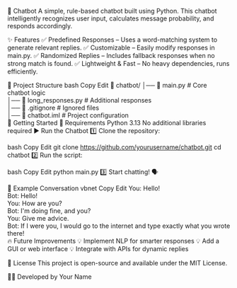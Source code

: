 🤖 Chatbot
A simple, rule-based chatbot built using Python. This chatbot intelligently recognizes user input, calculates message probability, and responds accordingly.

✨ Features
✅ Predefined Responses – Uses a word-matching system to generate relevant replies.
✅ Customizable – Easily modify responses in main.py.
✅ Randomized Replies – Includes fallback responses when no strong match is found.
✅ Lightweight & Fast – No heavy dependencies, runs efficiently.

📁 Project Structure
bash
Copy
Edit
📂 chatbot/
│── 📜 main.py             # Core chatbot logic  
│── 📜 long_responses.py   # Additional responses  
│── 📜 .gitignore          # Ignored files  
│── 📜 chatbot.iml         # Project configuration  
🚀 Getting Started
🔧 Requirements
Python 3.13
No additional libraries required
▶️ Run the Chatbot
1️⃣ Clone the repository:

bash
Copy
Edit
git clone https://github.com/yourusername/chatbot.git
cd chatbot
2️⃣ Run the script:

bash
Copy
Edit
python main.py
3️⃣ Start chatting! 🗣️

📌 Example Conversation
vbnet
Copy
Edit
You: Hello!  
Bot: Hello!  
You: How are you?  
Bot: I'm doing fine, and you?  
You: Give me advice.  
Bot: If I were you, I would go to the internet and type exactly what you wrote there!  
🔥 Future Improvements
💡 Implement NLP for smarter responses
💡 Add a GUI or web interface
💡 Integrate with APIs for dynamic replies

📜 License
This project is open-source and available under the MIT License.

👨‍💻 Developed by Your Name
